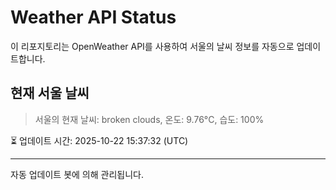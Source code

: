 
# Weather API Status

이 리포지토리는 OpenWeather API를 사용하여 서울의 날씨 정보를 자동으로 업데이트합니다.

## 현재 서울 날씨
> 서울의 현재 날씨: broken clouds, 온도: 9.76°C, 습도: 100%

⏳ 업데이트 시간: 2025-10-22 15:37:32 (UTC)

---
자동 업데이트 봇에 의해 관리됩니다.
